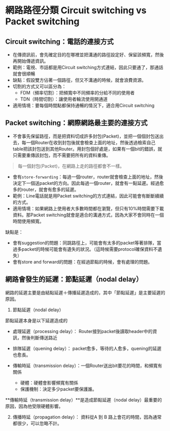 
# 網路路徑分類 Circuit switching vs Packet switching

## Circuit switching：電話的連接方式

- 在傳資訊前，會先確定目的在哪裡並把溝通的路徑設定好、保留該頻寬，然後再開始傳遞資訊。
- 範例：電視、市話都是用Circuit switching方式連結，因此只要通了，那通話就會很順暢
- 缺點：假設雙方佔著一個路徑，但又不溝通的時候，就會浪費資源。
- 切割的方式又可以區分為：
  - FDM（頻率切割）：把頻寬中不同頻率的分給不同的使用者
  - TDN（時間切割）：讓使用者輪流使用開通道
- 適用情境：要每個時間點都保持通暢的情況下，適合用Circuit switching

## Packet switching：網際網路最主要的連接方式

- 不會事先保留路徑，而是把資料切成許多封包(Packet)，並把一個個封包送出去，每一個Router在收到封包後就會檢查上面的地址，然後透過檢索自己table把該封包送到其他Router。用封包個好處是，如果有一個bit的錯誤，就只需要重傳該封包，而不需要把所有的資料重傳。
> 每一個封包(Packet)，在網路上走的路徑都會不一樣。
- 會有`store-forwarding`：每過一個router，router就會檢查上面的地址，然後決定下一個送packet的方向。因此每過一個router，就會有一點延遲。經過愈多的router，就會有愈多的延遲。
- 範例：Line電話就是用Packet switching的方式連結，因此可能會有斷斷續續的方式。
- 適用情境：如果網路上使用者大多數時間都在瀏覽，但只有10%時間需要下載資料。那Packet switching就會是適合的溝通方式，因為大家不會同時在一個時間使用頻寬。

缺點是：
- 會有suggestion的問題：同跳路徑上，可能會有太多的packet等著排隊，當過多packet的時候可能會有遺失的狀況。（這時候需要protocol確保資料不遺失）
- 會有store and forward的問題：在經過節點的時候，會有處理的問題。


## 網路會發生的延遲：節點延遲（nodal delay）

網路的延遲主要是由結點延遲＋傳播延遲造成的，其中「節點延遲」是主要延遲的原因。

1. 節點延遲（nodal delay）

節點延遲本身是以下延遲造成的

- 處理延遲（processing delay）：
Router接到packet後讀取header中的資訊，然後判斷傳送路近

- 排隊延遲（quening delay）：
packet愈多，等待的人愈多，quening的延遲也愈長。

- 傳輸時延（transmission delay）：一個Router送出bit要花的時間，和頻寬有關係
  - 硬體：硬體會影響頻寬有關係
  - 保護機制：決定多少packet要保護誰。

**傳輸時延（transmission delay）**是造成節點延遲（nodal delay）最重要的原因，因為他受限硬體影響。


2. 傳播時延（propagation delay）：
資料從A  到 B 路上會花的時間，因為通常都很少，可以忽略不計。

